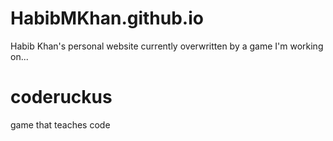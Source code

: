 # HabibMKhan.github.io
Habib Khan's personal website currently overwritten by a game I'm working on...

# coderuckus
game that teaches code

